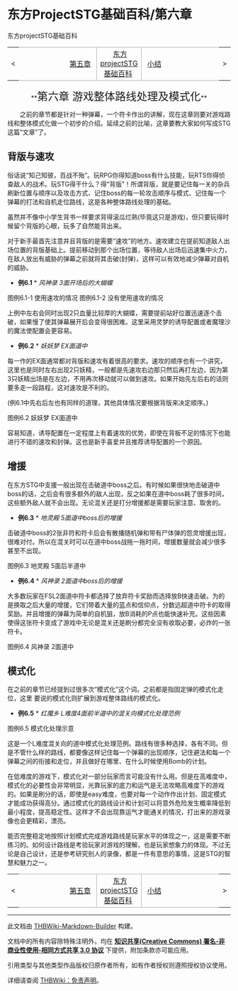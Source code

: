 # 东方ProjectSTG基础百科/第六章

<!-- source html: G:\repos\THBWiki-Markdown-Builder\THBWikiMarkdown\Temp\main\1\14\ns0%3A%E4%B8%9C%E6%96%B9ProjectSTG%E5%9F%BA%E7%A1%80%E7%99%BE%E7%A7%91%2F%E7%AC%AC%E5%85%AD%E7%AB%A0.html -->

东方projectSTG基础百科

<center>

<table>
<tbody><tr>
<td>&lt;
</td>
<td style="border-top: 1px solid #aaaaaa; border-bottom: 1px solid #aaaaaa; width: 50%; text-align: right"><a href="./东方ProjectSTG基础百科-第五章.md" title="东方ProjectSTG基础百科/第五章">第五章</a>&#160;
</td>
<td style="text-align: center; border-left: 1px solid #aaaaaa; border-right: 1px solid #aaaaaa; border-top: 1px solid #aaaaaa; border-bottom: 1px solid #aaaaaa;">&#160;<a href="./东方ProjectSTG基础百科.md" title="东方ProjectSTG基础百科" unred="">东方projectSTG基础百科</a>&#160;
</td>
<td style="border-top: 1px solid #aaaaaa; border-bottom: 1px solid #aaaaaa; width: 50%; text-align: left">&#160;<a href="./东方ProjectSTG基础百科-小结.md" title="东方ProjectSTG基础百科/小结">小结</a>
</td>
<td>&gt;
</td></tr></tbody></table>

  
</center>
<center> **<big><big><big>第六章 游戏整体路线处理及模式化</big></big></big>** </center>  
  

  
  
　　之前的章节都是针对一种弹幕，一个符卡作出的讲解，现在这章则要对游戏路线和整体模式化做一个初步的介绍。延续之前的比喻，这章要教大家如何写成STG这篇“文章”了。
  

## 背版与速攻

  
俗话说“知己知彼，百战不殆”。玩RPG你得知道boss有什么技能，玩RTS你得侦查敌人的战术。玩STG得干什么？得“背版”！所谓背版，就是要记住每一关的杂兵刷新位置与顺序以及攻击方式、记住boss的每一轮攻击顺序与模式、记住每一个弹幕的打法和自机走位路线，这是各种整体路线处理的基础。  

虽然并不像中小学生背书一样要求背得滚瓜烂熟(毕竟这只是游戏)，但只要玩得时候留个背版的心眼，玩多了自然能背出来。  

对于新手最首先注意并且背版的是需要“速攻”的地方。速攻建立在提前知道敌人出场位置的背版基础上。提前移动到那个出场位置，等待敌人出场后迅速集中火力，在敌人放出有威胁的弹幕之前就将其击破(封弹)，这样可以有效地减少弹幕对自机的威胁。  

 * **例6.1** *    *风神录 3面开场后的大蝴蝶* 
  


[](./文件-东方projectSTG基础百科图例6.1-1.jpg.md)  [](./文件-东方projectSTG基础百科图例6.1-1.jpg.md)图例6.1-1 使用速攻的情况
[](./文件-东方projectSTG基础百科图例6.1-2.jpg.md)  图例6.1-2 没有使用速攻的情况

  
上例中左右会同时出现2只血量比较厚的大蝴蝶，需要提前站好位置迅速逐个击破，如果慢了使其弹幕展开后会变得很困难。这里采用灵梦的诱导配置或者魔理沙的魔法使配置会更容易。  

 * **例6.2** *    *妖妖梦 EX面道中*   

每一作的EX面通常都对背版和速攻有着很高的要求。速攻的顺序也有一个讲究，这里也是同时左右出现2只妖精，一般都是先速攻右边那只然后再打左边，因为第3只妖精出场是在左边，不用再次移动就可以做到速攻。如果开始先左后右的话则要多走一段路程，这对速攻是不利的。  

(例6.1中先右后左也有同样的道理，其他具体情况要根据背版来决定顺序。)
  


[](./文件-东方projectSTG基础百科图例6.2.jpg.md)  图例6.2 妖妖梦 EX面道中
  
容易知道，诱导配置在一定程度上有着速攻的优势，即使在背板不足的情况下也能进行不错的速攻和封弹。这也是新手喜爱并且推荐诱导配置的一个原因。
  

## 增援

  
在东方STG中支援一般出现在击破道中boss之后。有时候如果很快地击破道中boss的话，之后会有很多额外的敌人出现，反之如果在道中boss耗了很多时间，这些额外敌人就不会出现。无论混关还是打分增援都是需要玩家注意、取舍的。  

 * **例6.3** *    *地灵殿 5面道中boss后的增援*   

击破道中boss的2张非符和符卡后会有散播随机弹和带有尸体弹的怨灵增援出现，很难对付。所以在混关时可以在道中boss战拖一拖时间，增援数量就会减少很多甚至不出现。
  


[](./文件-东方projectSTG基础百科图例6.3.jpg.md)  图例6.3 地灵殿 5面后半道中
  
 * **例6.4** *    *风神录 2面道中boss后的增援*   

大多数玩家在FSL2面道中符卡都选择了放弃符卡奖励而选择放B快速击破。为的是换取之后大量的增援，它们带着大量的蓝点和信仰点，分数远超道中符卡的取得奖励。并且增援的弹幕为简单的自机狙，放B消耗的P点也能快速补充。这些因素使得这张符卡变成了游戏中无论是混关还是刷分都完全没有收取必要，必炸的一张符卡。
  

[](./文件-东方projectSTG基础百科图例6.4.jpg.md)  图例6.4 风神录 2面道中
## 模式化
  
在之前的章节已经提到过很多次“模式化”这个词。之前都是指固定弹的模式化走位，这里 要说的模式化则扩展到游戏整体路线的模式化。  

 * **例6.5** *    *红魔乡 L难度4面前半道中的混关向模式化处理范例* 
  




[](./文件-东方projectSTG基础百科图例6.5-1.jpg.md)


[](./文件-东方projectSTG基础百科图例6.5-2.jpg.md)


[](./文件-东方projectSTG基础百科图例6.5-3.jpg.md)

图例6.5 模式化处理示意



  
  

  


  
这是一个L难度混关向的道中模式化处理范例。路线有很多种选择，各有不同。但是不管什么样的路线，都要像这样记住每一个弹幕的出现顺序，记住避法和每一个弹幕之间的衔接和走位，并且做好在哪里、在什么时候使用Bomb的计划。  

在低难度的游戏下，模式化对一部分玩家而言可能没有什么用。但是在高难度中，模式化的必要性会非常明显，光靠玩家的底力和运气是无法攻略高难度下的游戏的。如果是刷分的话，即使是easy难度，也要对每一个动作作出计划、固定模式才能成功获得高分。通过模式化的路线设计和计划可以将意外危险发生概率降低到最小程度，提高稳定性。这样才不会出现靠运气才能通关的情况，打出来的游戏录像也会更精彩，漂亮。  

能否完整稳定地按照计划模式完成游戏路线是玩家水平的体现之一，这是需要不断练习的。如何设计路线是考验玩家对游戏的理解，也是玩家想象力的体现。不过无论是自己设计，还是参考研究别人的录像，都是一件有意思的事情，这是STG的智慧和魅力之一。
  


<center>

<table>
<tbody><tr>
<td>&lt;
</td>
<td style="border-top: 1px solid #aaaaaa; border-bottom: 1px solid #aaaaaa; width: 50%; text-align: right"><a href="./东方ProjectSTG基础百科-第五章.md" title="东方ProjectSTG基础百科/第五章">第五章</a>&#160;
</td>
<td style="text-align: center; border-left: 1px solid #aaaaaa; border-right: 1px solid #aaaaaa; border-top: 1px solid #aaaaaa; border-bottom: 1px solid #aaaaaa;">&#160;<a href="./东方ProjectSTG基础百科.md" title="东方ProjectSTG基础百科" unred="">东方projectSTG基础百科</a>&#160;
</td>
<td style="border-top: 1px solid #aaaaaa; border-bottom: 1px solid #aaaaaa; width: 50%; text-align: left">&#160;<a href="./东方ProjectSTG基础百科-小结.md" title="东方ProjectSTG基础百科/小结">小结</a>
</td>
<td>&gt;
</td></tr></tbody></table>

  
</center>




---

此文档由 [THBWiki-Markdown-Builder](https://github.com/Delsin-Yu/THBWiki-Markdown-Builder) 构建。

文档中的所有内容除特殊注明外，均在 [**知识共享(Creative Commons) 署名-非商业性使用-相同方式共享 3.0 协议**](https://creativecommons.org/licenses/by-sa/3.0/deed.zh-hans) 下提供，附加条款亦可能应用。

引用类型与其他类型作品版权归原作者所有，如有作者授权则遵照授权协议使用。

详细请查阅 [THBWiki：免责声明](https://thbwiki.cc/THBWiki:%E5%85%8D%E8%B4%A3%E5%A3%B0%E6%98%8E)。

